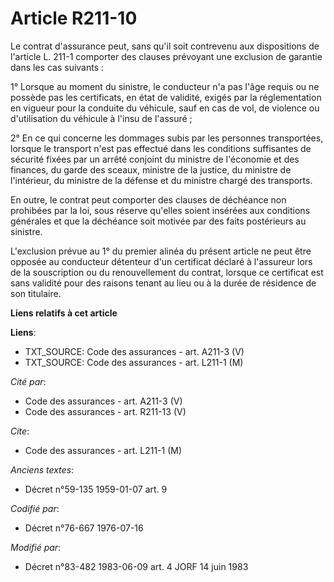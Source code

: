 # Article R211-10

Le contrat d'assurance peut, sans qu'il soit contrevenu aux dispositions de l'article L. 211-1 comporter des clauses
prévoyant une exclusion de garantie dans les cas suivants :

1° Lorsque au moment du sinistre, le conducteur n'a pas l'âge requis ou ne possède pas les certificats, en état de validité,
exigés par la réglementation en vigueur pour la conduite du véhicule, sauf en cas de vol, de violence ou d'utilisation du
véhicule à l'insu de l'assuré ;

2° En ce qui concerne les dommages subis par les personnes transportées, lorsque le transport n'est pas effectué dans les
conditions suffisantes de sécurité fixées par un arrêté conjoint du ministre de l'économie et des finances, du garde des
sceaux, ministre de la justice, du ministre de l'intérieur, du ministre de la défense et du ministre chargé des transports.

En outre, le contrat peut comporter des clauses de déchéance non prohibées par la loi, sous réserve qu'elles soient insérées
aux conditions générales et que la déchéance soit motivée par des faits postérieurs au sinistre.

L'exclusion prévue au 1° du premier alinéa du présent article ne peut être opposée au conducteur détenteur d'un certificat
déclaré à l'assureur lors de la souscription ou du renouvellement du contrat, lorsque ce certificat est sans validité pour
des raisons tenant au lieu ou à la durée de résidence de son titulaire.

**Liens relatifs à cet article**

**Liens**:

  - TXT_SOURCE: Code des assurances - art. A211-3 (V)
  - TXT_SOURCE: Code des assurances - art. L211-1 (M)

_Cité par_:

  - Code des assurances - art. A211-3 (V)
  - Code des assurances - art. R211-13 (V)

_Cite_:

  - Code des assurances - art. L211-1 (M)

_Anciens textes_:

  - Décret n°59-135 1959-01-07 art. 9

_Codifié par_:

  - Décret n°76-667 1976-07-16

_Modifié par_:

  - Décret n°83-482 1983-06-09 art. 4 JORF 14 juin 1983
